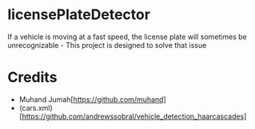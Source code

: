 # licensePlateDetector
If a vehicle is moving at a fast speed, the license plate will sometimes be unrecognizable - This project is designed to solve that issue

# Credits
- Muhand Jumah[https://github.com/muhand]
- (cars.xml)[https://github.com/andrewssobral/vehicle_detection_haarcascades]